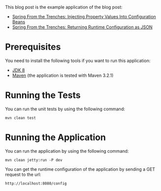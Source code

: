 This blog post is the example application of the blog post:

* [Spring From the Trenches: Injecting Property Values Into Configuration Beans](http://www.petrikainulainen.net/programming/spring-framework/spring-from-the-trenches-injecting-property-values-into-configuration-beans/)
* [Spring From the Trenches: Returning Runtime Configuration as JSON](http://www.petrikainulainen.net/programming/spring-framework/spring-from-the-trenches-returning-runtime-configuration-as-json/)

Prerequisites
=============

You need to install the following tools if you want to run this application:

* [JDK 8](http://www.oracle.com/technetwork/java/javase/downloads/jdk8-downloads-2133151.html)
* [Maven](http://maven.apache.org/) (the application is tested with Maven 3.2.1)

Running the Tests
=================

You can run the unit tests by using the following command:

    mvn clean test

Running the Application
=======================

You can run the application by using the following command:

    mvn clean jetty:run -P dev
    
You can get the runtime configuration of the application by sending a GET request to the url:

    http://localhost:8080/config
